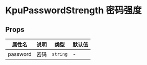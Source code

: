 # KpuPasswordStrength 密码强度

## Props

| 属性名   | 说明 | 类型     | 默认值 |
| -------- | ---- | -------- | ------ |
| password | 密码 | `string` | -      |

